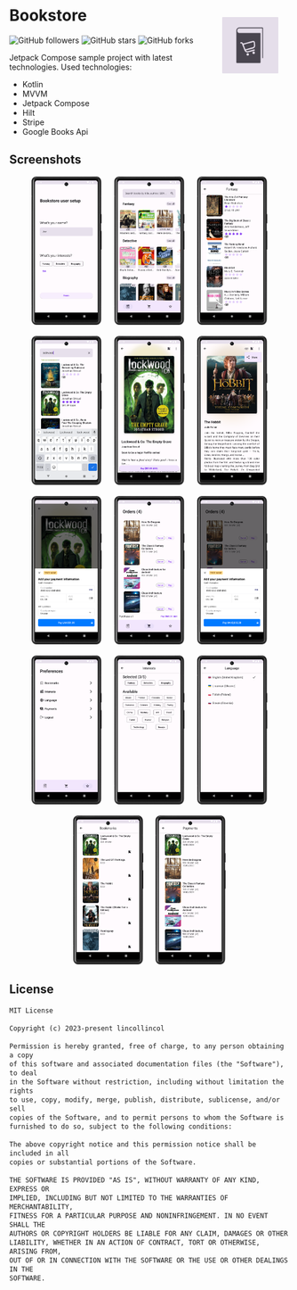 # Bookstore <img src="https://github.com/lincollincol/bookstore-android/blob/master/screenshots/bookstore_icon.png" align="right" width="20%" style="border-radius: 15%; padding: 20px;">   

![GitHub followers](https://img.shields.io/github/followers/lincollincol?style=social)
![GitHub stars](https://img.shields.io/github/stars/lincollincol/bookstore-android?style=social)
![GitHub forks](https://img.shields.io/github/forks/lincollincol/bookstore-android?style=social)

Jetpack Compose sample project with latest technologies. 
Used technologies:
* Kotlin
* MVVM
* Jetpack Compose
* Hilt
* Stripe
* Google Books Api

## Screenshots  
<div align="center">
    <img src="https://github.com/lincollincol/bookstore-android/blob/master/screenshots/auth.png" style="width:25%;">
    <img style="width:3%;">
    <img src="https://github.com/lincollincol/bookstore-android/blob/master/screenshots/books.png" style="width:25%;">
    <img style="width:3%;">
    <img src="https://github.com/lincollincol/bookstore-android/blob/master/screenshots/subject-books.png" style="width:25%;">
</div>
<br/>
<div align="center">
    <img src="https://github.com/lincollincol/bookstore-android/blob/master/screenshots/search.png" style="width:25%">
    <img style="width:3%;">
    <img src="https://github.com/lincollincol/bookstore-android/blob/master/screenshots/details.png" style="width:25%">
    <img style="width:3%;">
    <img src="https://github.com/lincollincol/bookstore-android/blob/master/screenshots/details-soldout.png" style="width:25%">
</div>
<br/>
<div align="center">
    <img src="https://github.com/lincollincol/bookstore-android/blob/master/screenshots/details-payment.png" style="width:25%">
    <img style="width:3%;">
    <img src="https://github.com/lincollincol/bookstore-android/blob/master/screenshots/cart.png" style="width:25%">
    <img style="width:3%;">
    <img src="https://github.com/lincollincol/bookstore-android/blob/master/screenshots/cart-payment.png" style="width:25%">
</div>
<br/>
<div align="center">
    <img src="https://github.com/lincollincol/bookstore-android/blob/master/screenshots/preferences.png" style="width:25%">
    <img style="width:3%;">    
    <img src="https://github.com/lincollincol/bookstore-android/blob/master/screenshots/interests.png" style="width:25%">
    <img style="width:3%;">    
    <img src="https://github.com/lincollincol/bookstore-android/blob/master/screenshots/language.png" style="width:25%">
</div>
<br/>
<div align="center">
    <img src="https://github.com/lincollincol/bookstore-android/blob/master/screenshots/bookmarks.png" style="width:25%">
    <img style="width:3%;">
    <img src="https://github.com/lincollincol/bookstore-android/blob/master/screenshots/payments.png" style="width:25%">
</div>

## License
```
MIT License

Copyright (c) 2023-present lincollincol

Permission is hereby granted, free of charge, to any person obtaining a copy
of this software and associated documentation files (the "Software"), to deal
in the Software without restriction, including without limitation the rights
to use, copy, modify, merge, publish, distribute, sublicense, and/or sell
copies of the Software, and to permit persons to whom the Software is
furnished to do so, subject to the following conditions:

The above copyright notice and this permission notice shall be included in all
copies or substantial portions of the Software.

THE SOFTWARE IS PROVIDED "AS IS", WITHOUT WARRANTY OF ANY KIND, EXPRESS OR
IMPLIED, INCLUDING BUT NOT LIMITED TO THE WARRANTIES OF MERCHANTABILITY,
FITNESS FOR A PARTICULAR PURPOSE AND NONINFRINGEMENT. IN NO EVENT SHALL THE
AUTHORS OR COPYRIGHT HOLDERS BE LIABLE FOR ANY CLAIM, DAMAGES OR OTHER
LIABILITY, WHETHER IN AN ACTION OF CONTRACT, TORT OR OTHERWISE, ARISING FROM,
OUT OF OR IN CONNECTION WITH THE SOFTWARE OR THE USE OR OTHER DEALINGS IN THE
SOFTWARE.
```
